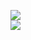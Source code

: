 [![](https://img.shields.io/badge/Made%20With-Github%20Spray-lightgrey.svg?style=for-the-badge&logo=github)](https://github.com/Annihil/github-spray#9862)  
[![](https://i.imgur.com/2DrTn0Z.gif)](https://github.com/Annihil/github-spray)